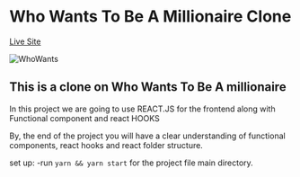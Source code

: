 # Who Wants To Be A Millionaire Clone

[Live Site](https://react-millionare-clone.netlify.app)

![WhoWants](https://user-images.githubusercontent.com/116870256/201260413-1a7c81ed-74ae-4c38-abec-d67776824133.JPG)

## This is a clone on Who Wants To Be A millionaire

In this project we are going to use REACT.JS for the frontend along with Functional component and react HOOKS

By, the end of the project you will have a clear understanding of functional components, react hooks and react folder structure.

set up:
-run ```yarn && yarn start``` for the project file main directory.
